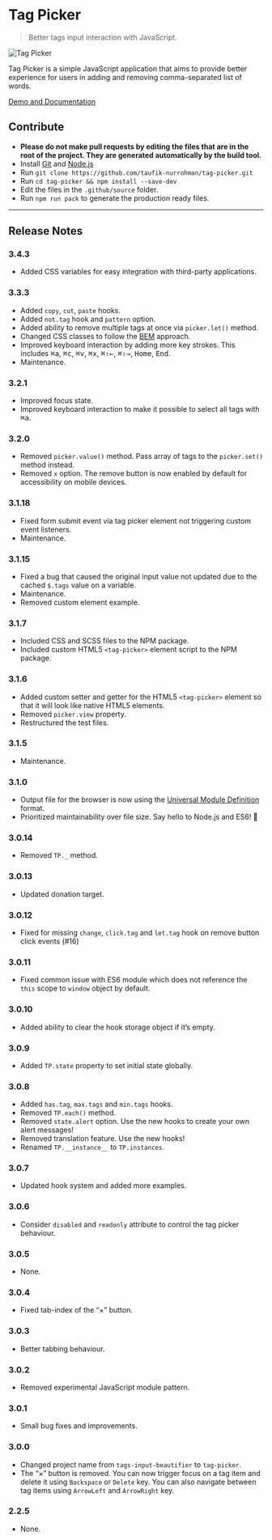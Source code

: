 Tag Picker
==========

> Better tags input interaction with JavaScript.

![Tag Picker](https://user-images.githubusercontent.com/1669261/126896222-c4d40a5e-a130-4319-a15a-3ec490b175b3.png)

Tag Picker is a simple JavaScript application that aims to provide better experience for users in adding and removing comma-separated list of words.

[Demo and Documentation](https://taufik-nurrohman.github.io/tag-picker "View Demo")

Contribute
----------

 - **Please do not make pull requests by editing the files that are in the root of the project. They are generated automatically by the build tool.**
 - Install [Git](https://en.wikipedia.org/wiki/Git) and [Node.js](https://en.wikipedia.org/wiki/Node.js)
 - Run `git clone https://github.com/taufik-nurrohman/tag-picker.git`
 - Run `cd tag-picker && npm install --save-dev`
 - Edit the files in the `.github/source` folder.
 - Run `npm run pack` to generate the production ready files.

---

Release Notes
-------------

### 3.4.3

 - Added CSS variables for easy integration with third-party applications.

### 3.3.3

 - Added `copy`, `cut`, `paste` hooks.
 - Added `not.tag` hook and `pattern` option.
 - Added ability to remove multiple tags at once via `picker.let()` method.
 - Changed CSS classes to follow the [BEM](http://getbem.com) approach.
 - Improved keyboard interaction by adding more key strokes. This includes <kbd>⌘</kbd><kbd>a</kbd>, <kbd>⌘</kbd><kbd>c</kbd>, <kbd>⌘</kbd><kbd>v</kbd>, <kbd>⌘</kbd><kbd>x</kbd>, <kbd>⌘</kbd><kbd>⇧</kbd><kbd>←</kbd>, <kbd>⌘</kbd><kbd>⇧</kbd><kbd>→</kbd>, <kbd>Home</kbd>, <kbd>End</kbd>.
 - Maintenance.

### 3.2.1

 - Improved focus state.
 - Improved keyboard interaction to make it possible to select all tags with <kbd>⌘</kbd><kbd>a</kbd>.

### 3.2.0

 - Removed `picker.value()` method. Pass array of tags to the `picker.set()` method instead.
 - Removed `x` option. The remove button is now enabled by default for accessibility on mobile devices.

### 3.1.18

 - Fixed form submit event via tag picker element not triggering custom event listeners.
 - Maintenance.

### 3.1.15

 - Fixed a bug that caused the original input value not updated due to the cached `$.tags` value on a variable.
 - Maintenance.
 - Removed custom element example.

### 3.1.7

 - Included CSS and SCSS files to the NPM package.
 - Included custom HTML5 `<tag-picker>` element script to the NPM package.

### 3.1.6

 - Added custom setter and getter for the HTML5 `<tag-picker>` element so that it will look like native HTML5 elements.
 - Removed `picker.view` property.
 - Restructured the test files.

### 3.1.5

 - Maintenance.

### 3.1.0

 - Output file for the browser is now using the [Universal Module Definition](https://github.com/umdjs/umd) format.
 - Prioritized maintainability over file size. Say hello to Node.js and ES6! :wave:

### 3.0.14

 - Removed `TP._` method.

### 3.0.13

 - Updated donation target.

### 3.0.12

 - Fixed for missing `change`, `click.tag` and `let.tag` hook on remove button click events (#16)

### 3.0.11

 - Fixed common issue with ES6 module which does not reference the `this` scope to `window` object by default.

### 3.0.10

 - Added ability to clear the hook storage object if it’s empty.

### 3.0.9

 - Added `TP.state` property to set initial state globally.

### 3.0.8

 - Added `has.tag`, `max.tags` and `min.tags` hooks.
 - Removed `TP.each()` method.
 - Removed `state.alert` option. Use the new hooks to create your own alert messages!
 - Removed translation feature. Use the new hooks!
 - Renamed `TP.__instance__` to `TP.instances`.

### 3.0.7

 - Updated hook system and added more examples.

### 3.0.6

 - Consider `disabled` and `readonly` attribute to control the tag picker behaviour.

### 3.0.5

 - None.

### 3.0.4

 - Fixed tab-index of the “×” button.

### 3.0.3

 - Better tabbing behaviour.

### 3.0.2

 - Removed experimental JavaScript module pattern.

### 3.0.1

 - Small bug fixes and improvements.

### 3.0.0

 - Changed project name from `tags-input-beautifier` to `tag-picker`.
 - The “×” button is removed. You can now trigger focus on a tag item and delete it using `Backspace` or `Delete` key. You can also navigate between tag items using `ArrowLeft` and `ArrowRight` key.

### 2.2.5

 - None.